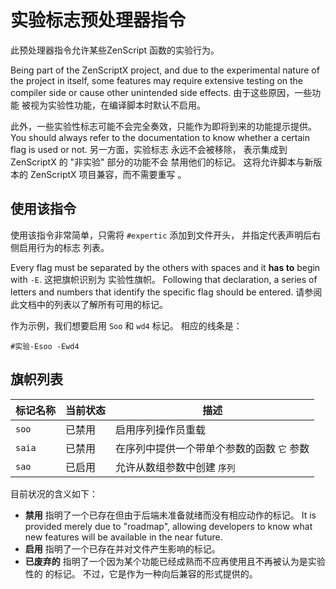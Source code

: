 # 实验标志预处理器指令

此预处理器指令允许某些ZenScript 函数的实验行为。

Being part of the ZenScriptX project, and due to the experimental nature of the project in itself, some features may require extensive testing on the compiler side or cause other unintended side effects. 由于这些原因，一些功能 被视为实验性功能，在编译脚本时默认不启用。

此外，一些实验性标志可能不会完全奏效，只能作为即将到来的功能提示提供。 You should always refer to the documentation to know whether a certain flag is used or not. 另一方面，实验标志 永远不会被移除， 表示集成到 ZenScriptX 的 "非实验" 部分的功能不会 禁用他们的标记。 这将允许脚本与新版本的 ZenScriptX 项目兼容，而不需要重写 。

## 使用该指令
使用该指令非常简单，只需将 `#expertic` 添加到文件开头， 并指定代表声明后右侧启用行为的标志 列表。

Every flag must be separated by the others with spaces and it **has to** begin with `-E`. 这把旗帜识别为 实验性旗帜。 Following that declaration, a series of letters and numbers that identify the specific flag should be entered. 请参阅此文档中的列表以了解所有可用的标记。

作为示例，我们想要启用 `Soo` 和 `wd4` 标记。 相应的线条是：
```zenscript
#实验-Esoo -Ewd4
```

## 旗帜列表
| 标记名称   | 当前状态 | 描述                      |
| ------ | ---- | ----------------------- |
| `soo`  | 已禁用  | 启用序列操作员重载               |
| `saia` | 已禁用  | 在序列中提供一个带单个参数的函数 `它` 参数 |
| `sao`  | 已启用  | 允许从数组参数中创建 `序列`         |

目前状况的含义如下：

- **禁用** 指明了一个已存在但由于后端未准备就绪而没有相应动作的标记。 It is provided merely due to "roadmap", allowing developers to know what new features will be available in the near future.
- **启用** 指明了一个已存在并对文件产生影响的标记。
- **已废弃的** 指明了一个因为某个功能已经成熟而不应再使用且不再被认为是实验性的 的标记。 不过，它是作为一种向后兼容的形式提供的。
